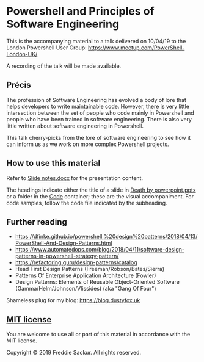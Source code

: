 # Powershell and Principles of Software Engineering

This is the accompanying material to a talk delivered on 10/04/19 to the London Powershell User Group: https://www.meetup.com/PowerShell-London-UK/

A recording of the talk will be made available.

## Précis

The profession of Software Engineering has evolved a body of lore that helps developers to write maintainable code. However, there is very little intersection between the set of people who code mainly in Powershell and people who have been trained in software engineering. There is also very little written about software engineering in Powershell.

This talk cherry-picks from the lore of software engineering to see how it can inform us as we work on more complex Powershell projects.

## How to use this material

Refer to [Slide notes.docx](https://github.com/fsackur/Powershell-and-SE/raw/master/Slide%20notes.docx) for the presentation content.

The headings indicate either the title of a slide in [Death by powerpoint.pptx](https://github.com/fsackur/Powershell-and-SE/raw/master/Death%20by%20powerpoint.pptx) or a folder in the [Code](https://github.com/fsackur/Powershell-and-SE/tree/master/Code) container; these are the visual accompaniment. For code samples, follow the code file indicated by the subheading.

## Further reading

* https://dfinke.github.io/powershell,%20design%20patterns/2018/04/13/PowerShell-And-Design-Patterns.html
* https://www.automatedops.com/blog/2018/04/11/software-design-patterns-in-powershell-strategy-pattern/
* https://refactoring.guru/design-patterns/catalog
* Head First Design Patterns (Freeman/Robson/Bates/Sierra)
* Patterns Of Enterprise Application Architecture (Fowler)
* Design Patterns: Elements of Reusable Object-Oriented Software (Gamma/Helm/Johnson/Vlissides) (aka "Gang Of Four")

Shameless plug for my blog: https://blog.dustyfox.uk

## [MIT license](https://raw.githubusercontent.com/fsackur/Powershell-and-SE/master/LICENSE)

You are welcome to use all or part of this material in accordance with the MIT license.

Copyright © 2019 Freddie Sackur. All rights reserved.

